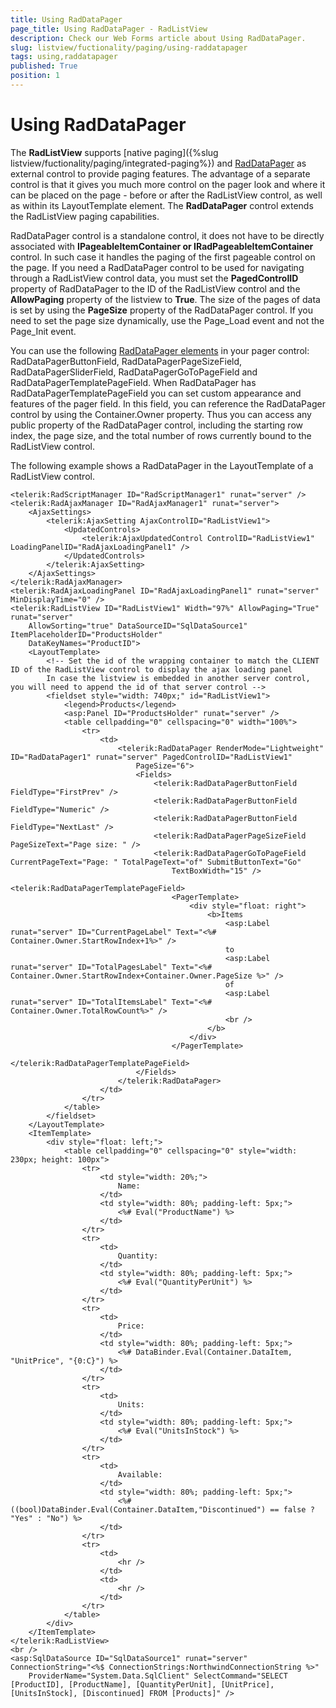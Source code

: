 ```yaml
---
title: Using RadDataPager
page_title: Using RadDataPager - RadListView
description: Check our Web Forms article about Using RadDataPager.
slug: listview/fuctionality/paging/using-raddatapager
tags: using,raddatapager
published: True
position: 1
---
```


# Using RadDataPager



The **RadListView** supports [native paging]({%slug listview/fuctionality/paging/integrated-paging%}) and [RadDataPager](https://www.telerik.com/help/aspnet-ajax/datapageroverview.html) as external control to provide paging features. The advantage of a separate control is that it gives you much more control on the pager look and where it can be placed on the page - before or after the RadListView control, as well as within its LayoutTemplate element. The **RadDataPager** control extends the RadListView paging capabilities.

RadDataPager control is a standalone control, it does not have to be directly associated with **IPageableItemContainer or IRadPageableItemContainer** control. In such case it handles the paging of the first pageable control on the page. If you need a RadDataPager control to be used for navigating through a RadListView control data, you must set the **PagedControlID** property of RadDataPager to the ID of the RadListView control and the **AllowPaging** property of the listview to **True**. The size of the pages of data is set by using the **PageSize** property of the RadDataPager control. If you need to set the page size dynamically, use the Page_Load event and not the Page_Init event.

You can use the following [RadDataPager elements](https://www.telerik.com/help/aspnet-ajax/datapager-elements.html) in your pager control: RadDataPagerButtonField, RadDataPagerPageSizeField, RadDataPagerSliderField, RadDataPagerGoToPageField and RadDataPagerTemplatePageField. When RadDataPager has RadDataPagerTemplatePageField you can set custom appearance and features of the pager field. In this field, you can reference the RadDataPager control by using the Container.Owner property. Thus you can access any public property of the RadDataPager control, including the starting row index, the page size, and the total number of rows currently bound to the RadListView control.

The following example shows a RadDataPager in the LayoutTemplate of a RadListView control.

````ASP.NET
<telerik:RadScriptManager ID="RadScriptManager1" runat="server" />
<telerik:RadAjaxManager ID="RadAjaxManager1" runat="server">
    <AjaxSettings>
        <telerik:AjaxSetting AjaxControlID="RadListView1">
            <UpdatedControls>
                <telerik:AjaxUpdatedControl ControlID="RadListView1" LoadingPanelID="RadAjaxLoadingPanel1" />
            </UpdatedControls>
        </telerik:AjaxSetting>
    </AjaxSettings>
</telerik:RadAjaxManager>
<telerik:RadAjaxLoadingPanel ID="RadAjaxLoadingPanel1" runat="server" MinDisplayTime="0" />
<telerik:RadListView ID="RadListView1" Width="97%" AllowPaging="True" runat="server"
    AllowSorting="true" DataSourceID="SqlDataSource1" ItemPlaceholderID="ProductsHolder"
    DataKeyNames="ProductID">
    <LayoutTemplate>
        <!-- Set the id of the wrapping container to match the CLIENT ID of the RadListView control to display the ajax loading panel
        In case the listview is embedded in another server control, you will need to append the id of that server control -->
        <fieldset style="width: 740px;" id="RadListView1">
            <legend>Products</legend>
            <asp:Panel ID="ProductsHolder" runat="server" />
            <table cellpadding="0" cellspacing="0" width="100%">
                <tr>
                    <td>
                        <telerik:RadDataPager RenderMode="Lightweight" ID="RadDataPager1" runat="server" PagedControlID="RadListView1"
                            PageSize="6">
                            <Fields>
                                <telerik:RadDataPagerButtonField FieldType="FirstPrev" />
                                <telerik:RadDataPagerButtonField FieldType="Numeric" />
                                <telerik:RadDataPagerButtonField FieldType="NextLast" />
                                <telerik:RadDataPagerPageSizeField PageSizeText="Page size: " />
                                <telerik:RadDataPagerGoToPageField CurrentPageText="Page: " TotalPageText="of" SubmitButtonText="Go"
                                    TextBoxWidth="15" />
                                <telerik:RadDataPagerTemplatePageField>
                                    <PagerTemplate>
                                        <div style="float: right">
                                            <b>Items
                                                <asp:Label runat="server" ID="CurrentPageLabel" Text="<%# Container.Owner.StartRowIndex+1%>" />
                                                to
                                                <asp:Label runat="server" ID="TotalPagesLabel" Text="<%# Container.Owner.StartRowIndex+Container.Owner.PageSize %>" />
                                                of
                                                <asp:Label runat="server" ID="TotalItemsLabel" Text="<%# Container.Owner.TotalRowCount%>" />
                                                <br />
                                            </b>
                                        </div>
                                    </PagerTemplate>
                                </telerik:RadDataPagerTemplatePageField>
                            </Fields>
                        </telerik:RadDataPager>
                    </td>
                </tr>
            </table>
        </fieldset>
    </LayoutTemplate>
    <ItemTemplate>
        <div style="float: left;">
            <table cellpadding="0" cellspacing="0" style="width: 230px; height: 100px">
                <tr>
                    <td style="width: 20%;">
                        Name:
                    </td>
                    <td style="width: 80%; padding-left: 5px;">
                        <%# Eval("ProductName") %>
                    </td>
                </tr>
                <tr>
                    <td>
                        Quantity:
                    </td>
                    <td style="width: 80%; padding-left: 5px;">
                        <%# Eval("QuantityPerUnit") %>
                    </td>
                </tr>
                <tr>
                    <td>
                        Price:
                    </td>
                    <td style="width: 80%; padding-left: 5px;">
                        <%# DataBinder.Eval(Container.DataItem, "UnitPrice", "{0:C}") %>
                    </td>
                </tr>
                <tr>
                    <td>
                        Units:
                    </td>
                    <td style="width: 80%; padding-left: 5px;">
                        <%# Eval("UnitsInStock") %>
                    </td>
                </tr>
                <tr>
                    <td>
                        Available:
                    </td>
                    <td style="width: 80%; padding-left: 5px;">
                        <%# ((bool)DataBinder.Eval(Container.DataItem,"Discontinued") == false ? "Yes" : "No") %>
                    </td>
                </tr>
                <tr>
                    <td>
                        <hr />
                    </td>
                    <td>
                        <hr />
                    </td>
                </tr>
            </table>
        </div>
    </ItemTemplate>
</telerik:RadListView>
<br />
<asp:SqlDataSource ID="SqlDataSource1" runat="server" ConnectionString="<%$ ConnectionStrings:NorthwindConnectionString %>"
    ProviderName="System.Data.SqlClient" SelectCommand="SELECT [ProductID], [ProductName], [QuantityPerUnit], [UnitPrice], [UnitsInStock], [Discontinued] FROM [Products]" />
````

 
